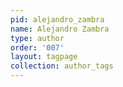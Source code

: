 ```yaml
---
pid: alejandro_zambra
name: Alejandro Zambra
type: author
order: '007'
layout: tagpage
collection: author_tags
---
```

